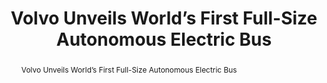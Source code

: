 ---
category: news
title: Volvo Unveils World’s First Full-Size Autonomous Electric Bus
abstract: Volvo Unveils World’s First Full-Size Autonomous Electric Bus
publishedDateTime: 2019-03-06T14:17:51Z
sourceUrl: https://insideevs.com/volvo-worlds-first-autonomous-electric-bus/
type: article

provider:
  name: Inside EVs
  id: V_AAvrs6s_global
tags:
  - AI

images: 
  - url: assets/images/2019/3/Volvo-Unveils-World’s-First-Full-Size-Autonomous-Electric-Bus-1.jpg
    width: 898
    height: 505
    quality: 81
    title: Volvo Unveils World’s First Full-Size Autonomous Electric Bus
    attribution: 
    focalRegion:
      x1: 0
      x2: 0
      y1: 0
      y2: 0

---